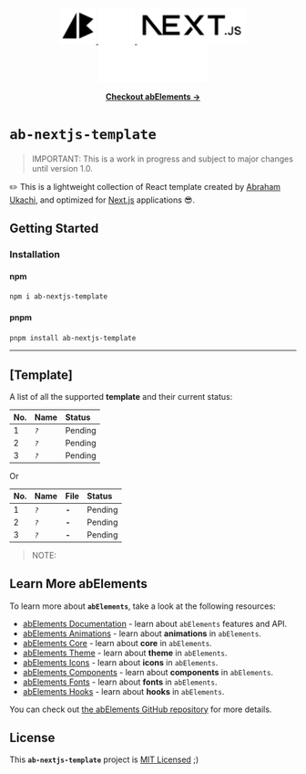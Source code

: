 <p align="center">
  <!-- Ab - Logo - Light Mode --> 
  <a href="https://abraham-ukachi.vercel.app/#gh-light-mode-only" target="_blank">
    <img src="./.github/ab-logo-light.svg" alt="Ab Logo on Light" width="64" height="64" />
  </a>

  <!-- Ab - Logo - Dark Mode --> 
  <a href="https://abraham-ukachi.vercel.app/#gh-dark-mode-only" target="_blank">
    <img src="./.github/ab-logo-dark.svg" alt="Ab Logo on Dark" width="64" height="64" />
  </a>

  <!-- Next.js - Logo Name - Light Mode -->
  <a href="https://nextjs.org/#gh-light-mode-only" target="_blank">
    <img src="./.github/nextjs-logoname-light.svg" alt="Next.js LogoName on Light" width="192" height="64" />
  </a>

  <!-- Next.js - Logo Name - Dark Mode -->
  <a href="https://nextjs.org/#gh-dark-mode-only" target="_blank">
    <img src="./.github/nextjs-logoname-dark.svg" alt="Next.js LogoName on Dark" width="192" height="64" />
  </a>

</p>


<p align="center">
    <a href="https://ab-elements.vercel.app/docs/template" target="_blank"><b>Checkout abElements &rarr;</b></a>
</p>


# `ab-nextjs-template`

> IMPORTANT: This is a work in progress and subject to major changes until version 1.0.


✏️ This is a lightweight collection of React template created by [Abraham Ukachi](https://github.com/abraham-ukachi), and optimized for [Next.js](https://nextjs.org/docs) applications 😎. 



## Getting Started

### Installation

#### npm

```bash
npm i ab-nextjs-template 
```

#### pnpm

```bash
pnpm install ab-nextjs-template 
```

---


## [Template]

A list of all the supported **template** and their current status:

| No. | Name | Status |
|:----|:-----|:-------|
| 1 | *`?`* | Pending |
| 2 | *`?`* | Pending |
| 3 | *`?`* | Pending |

Or

| No. | Name | File | Status |
|:----|:-----|:-----|:-------|
| 1 | *`?`* | **-** | Pending |
| 2 | *`?`* | **-** | Pending |
| 3 | *`?`* | **-** | Pending |


> NOTE:




## Learn More abElements

To learn more about **`abElements`**, take a look at the following resources:

- [abElements Documentation](https://ab-elements.vercel.app/docs) - learn about `abElements` features and API.
- [abElements Animations](https://ab-elements.vercel.app/docs/animations) - learn about **animations** in `abElements`.
- [abElements Core](https://ab-elements.vercel.app/docs/core) - learn about **core** in `abElements`.
- [abElements Theme](https://ab-elements.vercel.app/docs/theme) - learn about **theme** in `abElements`.
- [abElements Icons](https://ab-elements.vercel.app/docs/icons) - learn about **icons** in `abElements`.
- [abElements Components](https://ab-elements.vercel.app/docs/components) - learn about **components** in `abElements`. 
- [abElements Fonts](https://ab-elements.vercel.app/docs/fonts) - learn about **fonts** in `abElements`. 
- [abElements Hooks](https://ab-elements.vercel.app/docs/hooks) - learn about **hooks** in `abElements`. 

You can check out [the abElements GitHub repository](https://github.com/abraham-ukachi/ab-elements-app) for more details.


## License

This **`ab-nextjs-template`** project is [MIT Licensed](./LICENSE) ;)



